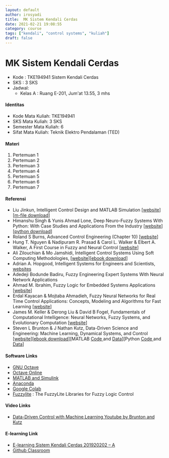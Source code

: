 ```yaml
---
layout: default
author: irosyadi
title:  MK Sistem Kendali Cerdas
date: 2021-02-21 19:08:55
category: course
tags: ["kendali", "control systems", "kuliah"]
draft: false
---
```


# MK Sistem Kendali Cerdas

- Kode : TKE194941 Sistem Kendali Cerdas
- SKS : 3 SKS
- Jadwal:
    - Kelas A : Ruang E-201, Jum'at 13.55, 3 mhs


#### Identitas

- Kode Mata Kuliah: TKE194941
- SKS Mata Kuliah: 3 SKS
- Semester Mata Kuliah: 6
- Sifat Mata Kuliah: Teknik Elektro Pendalaman (TED)

#### Materi

1. Pertemuan 1
2. Pertemuan 2
3. Pertemuan 3
4. Pertemuan 4
5. Pertemuan 5
6. Pertemuan 6
7. Pertemuan 7

#### Referensi

- Liu Jinkun, Intelligent Control Design and MATLAB Simulation \[[website](https://www.springer.com/gp/book/9789811052620#reviews)\] \[[m-file download](http://shi.buaa.edu.cn/liujinkun/zh_CN/jxzy/8049/content/1217.htm#jxzy)\]
- Himanshu Singh & Yunis Ahmad Lone, Deep Neuro-Fuzzy Systems With Python: With Case Studies and Applications From the Industry \[[website](https://www.apress.com/gp/book/9781484253601)\]\[[python download](https://github.com/Apress/deep-neuro-fuzzy-systems-w-python)\]
- Roland S Burns, Advanced Control Engineering (Chapter 10) \[[website](https://www.sciencedirect.com/book/9780750651004/advanced-control-engineering#book-description)\]
- Hung T. Nguyen & Nadipuram R. Prasad & Carol L. Walker & Elbert A. Walker, A First Course in Fuzzy and Neural Control \[[website](https://www.crcpress.com/A-First-Course-in-Fuzzy-and-Neural-Control/Nguyen-Prasad-Walker-Walker/p/book/9781584882442)\]
- Ali Zilouchian & Mo Jamshidi, Intelligent Control Systems Using Soft Computing Methodologies, \[[website](https://www.crcpress.com/Intelligent-Control-Systems-Using-Soft-Computing-Methodologies/Zilouchian-Jamshidi/p/book/9780849318757)\]\[[ebook download](http://www.wacong.org/freepublicationsbymojamshidi/)\]
- Adrian A. Hopgood, Intelligent Systems for Engineers and Scientists, [websites](https://www.routledge.com/Intelligent-Systems-for-Engineers-and-Scientists/Hopgood/p/book/9781138374287)
- Adedeji Bodunde Badiru, Fuzzy Engineering Expert Systems With Neural Network Applications
- Ahmad M. Ibrahim, Fuzzy Logic for Embedded Systems Applications \[[website](https://www.sciencedirect.com/book/9780750676052/fuzzy-logic-for-embedded-systems-applications)\]
- Erdal Kayacan & Mojtaba Ahmadieh, Fuzzy Neural Networks for Real Time Control Applications: Concepts, Modeling and Algorithms for Fast Learning \[[website](https://www.elsevier.com/books/fuzzy-neural-networks-for-real-time-control-applications/kayacan/978-0-12-802687-8)\]
- James M. Keller & Derong Liu & David B Fogel, Fundamentals of Computational Intelligence: Neural Networks, Fuzzy Systems, and Evolutionary Computation \[[website](https://onlinelibrary.wiley.com/doi/book/10.1002/9781119214403)\]
- Steven L Brunton & J Nathan Kutz, Data-Driven Science and Engineering: Machine Learning, Dynamical Systems, and Control \[[website](http://databookuw.com/)\]\[[ebook download](http://databookuw.com/databook.pdf)\]\[MATLAB [Code ](http://databookuw.com/CODE.zip)and [Data](http://databookuw.com/DATA.zip)\]\[Python [Code ](http://databookuw.com/CODE_PYTHON.zip)and [Data](http://databookuw.com/DATA_PYTHON.zip)\]

#### Software Links

- [GNU Octave](https://www.gnu.org/software/octave/)
- [Octave Online](https://octave-online.net/)
- [MATLAB and Simulink](https://www.mathworks.com/products/matlab.html)
- [Anaconda](https://www.anaconda.com/)
- [Google Colab](https://colab.research.google.com/)
- [Fuzzylite](https://fuzzylite.com/) : The FuzzyLite Libraries for Fuzzy Logic Control

#### Video Links

- [Data-Driven Control with Machine Learning Youtube by Brunton and Kutz](https://www.youtube.com/playlist?list=PLMrJAkhIeNNQkv98vuPjO2X2qJO_UPeWR)

#### E-learning Link

- [E-learning Sistem Kendali Cerdas 201920202 – A](https://eldiru.unsoed.ac.id/course/view.php?id=62)
- [Github Classroom](https://classroom.github.com/classrooms/61479455-sistem-kendali-cerdas-classroom-1)